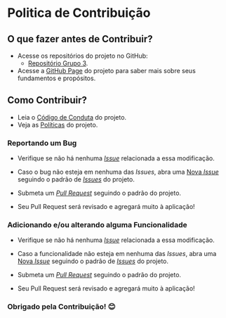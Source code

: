 # Politica de Contribuição

## O que fazer antes de Contribuir?

* Acesse os repositórios do projeto no GitHub:
    * [Repositório Grupo 3](https://github.com/Requisitos-de-Software/2022.2-Grupo3-REQ).
* Acesse a [GitHub Page](https://interacao-humano-computador.github.io/2022.2-Grupo3-IHC/) do projeto para saber mais sobre seus fundamentos
 e propósitos.


## Como Contribuir?

* Leia o [Código de Conduta](https://requisitos-de-software.github.io/2022.2-Grupo3-REQ/Politicas/CONTRIBUTING/) do projeto.
* Veja as [Políticas](https://requisitos-de-software.github.io/2022.2-Grupo3-REQ/Politicas/BRANCH/) do projeto.

### Reportando um Bug

* Verifique se não há nenhuma [_Issue_](https://github.com/Requisitos-de-Software/2022.2-Grupo3-REQ/issues) relacionada a essa modificação.

* Caso o bug não esteja em nenhuma das _Issues_, abra uma [Nova _Issue_](https://github.com/Requisitos-de-Software/2022.2-Grupo3-REQ/issues/new/choose) seguindo o padrão de [_Issues_](https://github.com/Requisitos-de-Software/2022.2-Grupo3-REQ/blob/main/.github/ISSUE_TEMPLATE/issue-template.md) do projeto.

* Submeta um [_Pull Request_](https://github.com/Requisitos-de-Software/2022.2-Grupo3-REQ/pulls) seguindo o padrão do projeto.

* Seu Pull Request será revisado e agregará muito à aplicação!

### Adicionando e/ou alterando alguma Funcionalidade

* Verifique se não há nenhuma [_Issue_](https://github.com/Requisitos-de-Software/2022.2-Grupo3-REQ/issues) relacionada a essa modificação.

* Caso a funcionalidade não esteja em nenhuma das _Issues_, abra uma [Nova _Issue_](https://github.com/Requisitos-de-Software/2022.2-Grupo3-REQ/issues/new/choose) seguindo o padrão de [_Issues_](https://github.com/Requisitos-de-Software/2022.2-Grupo3-REQ/blob/main/.github/ISSUE_TEMPLATE/issue-template.md) do projeto.

* Submeta um [_Pull Request_](https://github.com/Requisitos-de-Software/2022.2-Grupo3-REQ/pulls) seguindo o padrão do projeto.

* Seu Pull Request será revisado e agregará muito à aplicação!

### Obrigado pela Contribuição! 😊
